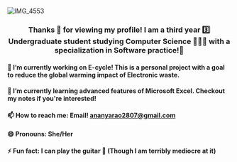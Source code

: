 ![IMG_4553](https://user-images.githubusercontent.com/67706291/119696465-4218ee00-be60-11eb-8d49-4507e0bc6116.jpg)
<!--
**ananya2801/ananya2801** is a ✨ _special_ ✨ repository because its `README.md` (this file) appears on your GitHub profile.
-->
### <div align="center"> Thanks 🥰 for viewing my profile! I am a third year 3️⃣ Undergraduate student studying Computer Science 👩🏽‍💻 with a  specialization in Software practice!📱 </div>

#### 🔭 I’m currently working on E-cycle! This is a personal project with a goal to reduce the global warming impact of Electronic waste.
#### 🌱 I’m currently learning advanced features of Microsoft Excel. Checkout my notes if you're interested!
#### 📫 How to reach me: Email! ananyarao2807@gmail.com
#### 😄 Pronouns: She/Her
#### ⚡ Fun fact: I can play the guitar 🎸 (Though I am terribly mediocre at it)

